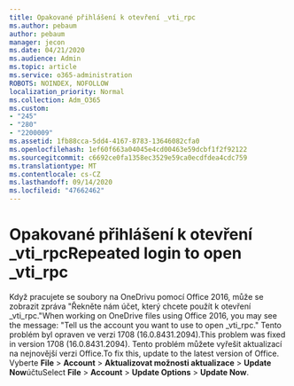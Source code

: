 ```yaml
---
title: Opakované přihlášení k otevření _vti_rpc
ms.author: pebaum
author: pebaum
manager: jecon
ms.date: 04/21/2020
ms.audience: Admin
ms.topic: article
ms.service: o365-administration
ROBOTS: NOINDEX, NOFOLLOW
localization_priority: Normal
ms.collection: Adm_O365
ms.custom:
- "245"
- "280"
- "2200009"
ms.assetid: 1fb88cca-5dd4-4167-8783-13646082cfa0
ms.openlocfilehash: 1ef60f663a04045e4cd00463e59dcbf1f2f92122
ms.sourcegitcommit: c6692ce0fa1358ec3529e59ca0ecdfdea4cdc759
ms.translationtype: MT
ms.contentlocale: cs-CZ
ms.lasthandoff: 09/14/2020
ms.locfileid: "47662462"
---
```

# <a name="repeated-login-to-open-_vti_rpc"></a><span data-ttu-id="a1d6c-102">Opakované přihlášení k otevření _vti_rpc</span><span class="sxs-lookup"><span data-stu-id="a1d6c-102">Repeated login to open _vti_rpc</span></span>

<span data-ttu-id="a1d6c-103">Když pracujete se soubory na OneDrivu pomocí Office 2016, může se zobrazit zpráva "Řekněte nám účet, který chcete použít k otevření _vti_rpc."</span><span class="sxs-lookup"><span data-stu-id="a1d6c-103">When working on OneDrive files using Office 2016, you may see the message: "Tell us the account you want to use to open _vti_rpc."</span></span> <span data-ttu-id="a1d6c-104">Tento problém byl opraven ve verzi 1708 (16.0.8431.2094).</span><span class="sxs-lookup"><span data-stu-id="a1d6c-104">This problem was fixed in version 1708 (16.0.8431.2094).</span></span> <span data-ttu-id="a1d6c-105">Tento problém můžete vyřešit aktualizací na nejnovější verzi Office.</span><span class="sxs-lookup"><span data-stu-id="a1d6c-105">To fix this, update to the latest version of Office.</span></span> <span data-ttu-id="a1d6c-106">Vyberte **File** \> **Account** \> **Aktualizovat možnosti aktualizace** \> **Update Now**účtu</span><span class="sxs-lookup"><span data-stu-id="a1d6c-106">Select **File** \> **Account** \> **Update Options** \> **Update Now**.</span></span>
  